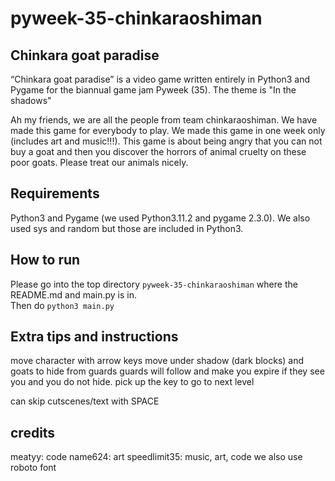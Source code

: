 # pyweek-35-chinkaraoshiman
## Chinkara goat paradise

“Chinkara goat paradise” is a video game written entirely in Python3 and Pygame for the biannual game jam Pyweek (35). The theme is "In the shadows"

Ah my friends, we are all the people from team chinkaraoshiman. We have made this game for everybody to play. We made this game in one week only (includes art and music!!!). This game is about being angry that you can not buy a goat and then you discover the horrors of animal cruelty on these poor goats. Please treat our animals nicely.

## Requirements
Python3 and Pygame (we used Python3.11.2 and pygame 2.3.0). We also used sys and random but those are included in Python3.

## How to run
Please go into the top directory ```pyweek-35-chinkaraoshiman``` where the README.md and main.py is in. <br />
Then do ```python3 main.py```

## Extra tips and instructions
move character with arrow keys
move under shadow (dark blocks) and goats to hide from guards
guards will follow and make you expire if they see you and you do not hide.
pick up the key to go to next level

can skip cutscenes/text with SPACE

## credits
meatyy: code
name624: art
speedlimit35: music, art, code
we also use roboto font